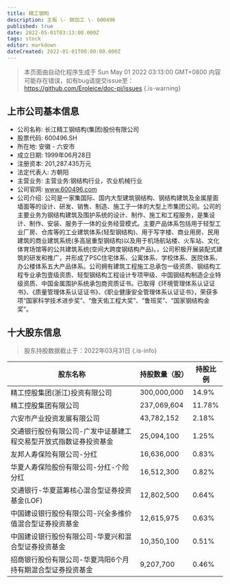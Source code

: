 ```yaml
---
title: 精工钢构
description: 主板 \- 钢加工 \- 600496
published: true
date: 2022-05-01T03:13:00.000Z
tags: stock
editor: markdown
dateCreated: 2022-01-01T00:00:00.000Z
---
```


> 本页面由自动化程序生成于 Sun May 01 2022 03:13:00 GMT+0800
> 内容可能存在错误，如有bug请提交issue至：https://github.com/Eroleice/doc-pi/issues
{.is-warning}

## 上市公司基本信息
- 公司名称: 长江精工钢结构(集团)股份有限公司
- 股票代码: 600496.SH
- 所在地: 安徽 - 六安市
- 成立日期: 1999年06月28日
- 注册资本: 201,287.435万元
- 法定代表人: 方朝阳
- 主营业务: 主营业务:钢结构行业，农业机械行业
- 公司官网: www.600496.com
- 公司介绍: 公司是一家集国际、国内大型建筑钢结构、钢结构建筑及金属屋面墙面等的设计、研发、销售、制造、施工于一体的大型上市集团公司。公司的主要业务为钢结构建筑及围护系统的设计、制作、施工和工程服务，是集设计、制作、安装、服务于一体的业务经营模式。主要产品体系包括用于轻型工业厂房、仓库等的工业建筑体系(轻型钢结构)、用于写字楼、商业用房、民用建筑的商业建筑系统(多高层重型钢结构)以及用于机场航站楼、火车站、文化体育场馆等的公共建筑系统(空间大跨度钢结构产品)。，公司积极开展装配式建筑的研发和推广，并形成了PSC住宅体系、公寓体系、学校体系、医院体系、办公楼体系五大产品体系。公司拥有建筑工程施工总承包一级资质、钢结构工程专业承包壹级资质、轻型钢结构工程设计专项甲级、中国钢结构制造企业特级资质、中国金属围护系统承包商资质证书。已取得《环境管理体系认证证书》、《质量管理体系认证证书》、《职业健康安全管理体系认证证书》，荣获多项“国家科学技术进步奖”、“詹天佑工程大奖”、“鲁班奖”、“国家钢结构金奖”。


## 十大股东信息
> 股东持股数据截止于：2022年03月31日
{.is-info}

| 股东名称 | 持股数量（股） | 持股比例 |
| --- | --- | --- |
| 精工控股集团(浙江)投资有限公司 | 300,000,000 | 14.9% |
| 精工控股集团有限公司 | 237,069,604 | 11.78% |
| 六安市产业投资发展有限公司 | 43,782,152 | 2.18% |
| 交通银行股份有限公司-广发中证基建工程交易型开放式指数证券投资基金 | 25,094,100 | 1.25% |
| 友邦人寿保险有限公司-分红 | 16,636,000 | 0.83% |
| 华夏人寿保险股份有限公司-分红-个险分红 | 16,512,300 | 0.82% |
| 交通银行-华夏蓝筹核心混合型证券投资基金(LOF) | 12,802,500 | 0.64% |
| 中国建设银行股份有限公司-兴全多维价值混合型证券投资基金 | 12,615,975 | 0.63% |
| 中国建设银行股份有限公司-华夏兴和混合型证券投资基金 | 10,350,100 | 0.51% |
| 招商银行股份有限公司-华夏鸿阳6个月持有期混合型证券投资基金 | 9,207,700 | 0.46% |




